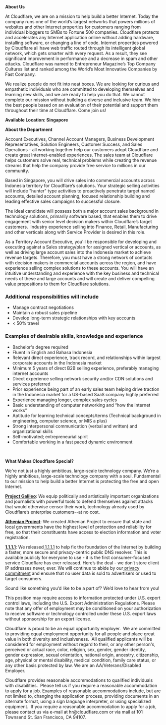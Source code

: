 <div class="content-intro">
	<div><strong>About Us</strong></div>
	<div>
		<p>At Cloudflare, we are on a mission to help build a better Internet. Today the company runs one of the world’s largest networks that powers millions of websites and other Internet properties for customers ranging from individual bloggers to SMBs to Fortune 500 companies. Cloudflare protects and accelerates any Internet application online without adding hardware, installing software, or changing a line of code. Internet properties powered by Cloudflare all have web traffic routed through its intelligent global network, which gets smarter with every request. As a result, they see significant improvement in performance and a decrease in spam and other attacks. Cloudflare was named to Entrepreneur Magazine’s Top Company Cultures list and ranked among the World’s Most Innovative Companies by Fast Company.&nbsp;</p>
		<p><span style="font-weight: 400;">We realize people do not fit into neat boxes. We are looking for curious and empathetic individuals who are committed to developing themselves and learning new skills, and we are ready to help you do that. We cannot complete our mission without building a diverse and inclusive team. We hire the best people based on an evaluation of their potential and support them throughout their time at Cloudflare. Come join us!&nbsp;</span></p>
	</div>
</div>
<p><strong>Available Location: Singapore</strong></p>
<p><strong>About the Department</strong></p>
<p>Account Executives, Channel Account Managers, Business Development Representatives, Solution Engineers, Customer Success, and Sales Operations - all working together help our customers adopt Cloudflare and create great Internet-enabled experiences. The sales team at Cloudflare helps customers solve real, technical problems while creating the revenue streams that help the company provide free service to millions in our community.</p>
<p>Based in Singapore, you will drive sales into commercial accounts across Indonesia territory for Cloudflare’s solutions. Your strategic selling activities will include "hunter" type activities to proactively penetrate target named accounts, detailed account planning, focused relationship building and leading effective sales campaigns to successful closure.</p>
<p>The ideal candidate will possess both a major account sales background in technology solutions, primarily software based, that enables them to drive engagement with senior level decision makers within Cloudflare’s target customers.&nbsp; Industry experience selling into Finance, Retail, Manufacturing and other verticals along with Service Provider is desired in this role.</p>
<p>As a Territory Account Executive, you'll be responsible for developing and executing against a Sales strategy/plan for assigned vertical or accounts, as well as driving large account sales into the Indonesia market to achieve revenue targets. Therefore, you must have a strong network of contacts with decision makers in commercial accounts across the region, and have experience selling complex solutions to these accounts. You will have an intuitive understanding and experience with the key business and technical needs of these and large accounts and will create and deliver compelling value propositions to them for Cloudflare solutions.</p>
<h3><strong>Additional responsibilities will include</strong></h3>
<ul>
	<li>Manage contract negotiations</li>
	<li>Maintain a robust sales pipeline</li>
	<li>Develop long-term strategic relationships with key accounts</li>
	<li>&lt; 50% travel</li>
</ul>
<h3><strong>Examples of desirable skills, knowledge and experience</strong></h3>
<ul>
	<li>Bachelor's degree required</li>
	<li>Fluent in English and Bahasa Indonesia</li>
	<li>Relevant direct experience, track record, and relationships within largest corporate accounts in the Indonesia market&nbsp;</li>
	<li>Minimum 5 years of direct B2B selling experience, preferably managing internet accounts&nbsp;</li>
	<li>Direct experience selling network security and/or CDN solutions and services preferred</li>
	<li>Prior experience being part of an early sales team helping drive traction in the Indonesia market for a US-based SaaS company highly preferred</li>
	<li>Experience managing longer, complex sales cycles</li>
	<li>Basic understanding of computer networking and “how the internet works”</li>
	<li>Aptitude for learning technical concepts/terms (Technical background in engineering, computer science, or MIS a plus)</li>
	<li>Strong interpersonal communication (verbal and written) and organizational skills</li>
	<li>Self-motivated; entrepreneurial spirit</li>
	<li>Comfortable working in a fast paced dynamic environment</li>
</ul>
<p>&nbsp;</p>
<div class="content-conclusion">
	<p><strong>What Makes Cloudflare Special?</strong></p>
	<p><span style="font-weight: 400;">We’re not just a highly ambitious, large-scale technology company. We’re a highly ambitious, large-scale technology company with a soul. Fundamental to our mission to help build a better Internet is protecting the free and open Internet.</span></p>
	<p><a href="https://blog.cloudflare.com/protecting-free-expression-online/"><strong>Project Galileo</strong></a><span style="font-weight: 400;">: We equip politically and artistically important organizations and journalists with powerful tools to defend themselves against attacks that would otherwise censor their work, technology already used by Cloudflare’s enterprise customers--at no cost.</span></p>
	<p><strong><a href="https://www.cloudflare.com/athenian/">Athenian Project</a></strong><span style="font-weight: 400;">: We created Athenian Project to ensure that state and local governments have the highest level of protection and reliability for free, so that their constituents have access to election information and voter registration.</span></p>
	<p><a href="https://1.1.1.1/"><strong>1.1.1.1</strong></a><span style="font-weight: 400;">: We released</span><a href="https://1.1.1.1/"> <span style="font-weight: 400;">1.1.1.1</span></a><span style="font-weight: 400;"> to help fix the foundation of the Internet by building a faster, more secure and privacy-centric public DNS resolver. This is available publicly for everyone to use - it is the first consumer-focused service Cloudflare has ever released. Here’s the deal - we don’t store client IP addresses never, ever. We will continue to abide by our</span><a href="https://developers.cloudflare.com/1.1.1.1/privacy/public-dns-resolver"> privacy commitment</a><span style="font-weight: 400;"> and ensure that no user data is sold to advertisers or used to target consumers.</span></p>
	<p><span style="font-weight: 400;">Sound like something you’d like to be a part of? We’d love to hear from you!</span></p>
	<p><span style="font-weight: 400;">This position may require access to information protected under U.S. export control laws, including the U.S. Export Administration Regulations. Please note that any offer of employment may be conditioned on your authorization to receive software or technology controlled under these U.S. export laws without sponsorship for an export license.</span></p>
	<p><span style="font-weight: 400;">Cloudflare is proud to be an equal opportunity employer. &nbsp;We are committed to providing equal employment opportunity for all people and place great value in both diversity and inclusiveness. &nbsp;All qualified applicants will be considered for employment without regard to their, or any other person's, perceived or actual</span> <span style="font-weight: 400;">race, color, religion, sex, gender, gender identity, gender expression, sexual orientation, national origin, ancestry, citizenship, age, physical or mental disability, medical condition, family care status, or any other basis protected by law. </span><span style="font-weight: 400;">We are an AA/Veterans/Disabled Employer.</span></p>
	<p><span style="font-weight: 400;">Cloudflare provides reasonable accommodations to qualified individuals with disabilities. &nbsp;Please tell us if you require a reasonable accommodation to apply for a job. Examples of reasonable accommodations include, but are not limited to, changing the application process, providing documents in an alternate format, using a sign language interpreter, or using specialized equipment. &nbsp;If you require a reasonable accommodation to apply for a job, please contact us via e-mail at </span><span style="font-weight: 400;">hr@cloudflare.com</span><span style="font-weight: 400;"> or via mail at 101 Townsend St. San Francisco, CA 94107.</span></p>
</div>